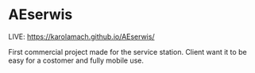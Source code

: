 # AEserwis

LIVE: https://karolamach.github.io/AEserwis/


First commercial project made for the service station. 
Client want it to be easy for a costomer and fully mobile use.


